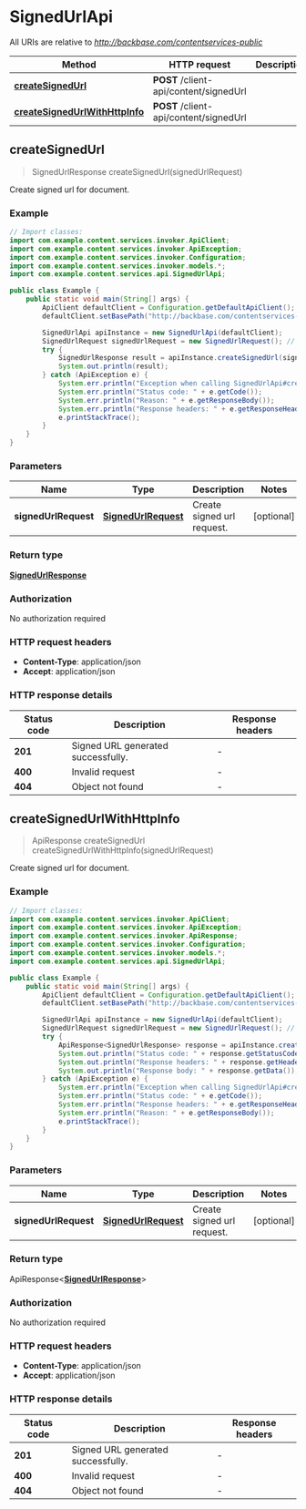 # SignedUrlApi

All URIs are relative to *http://backbase.com/contentservices-public*

| Method | HTTP request | Description |
|------------- | ------------- | -------------|
| [**createSignedUrl**](SignedUrlApi.md#createSignedUrl) | **POST** /client-api/content/signedUrl |  |
| [**createSignedUrlWithHttpInfo**](SignedUrlApi.md#createSignedUrlWithHttpInfo) | **POST** /client-api/content/signedUrl |  |



## createSignedUrl

> SignedUrlResponse createSignedUrl(signedUrlRequest)



Create signed url for document.

### Example

```java
// Import classes:
import com.example.content.services.invoker.ApiClient;
import com.example.content.services.invoker.ApiException;
import com.example.content.services.invoker.Configuration;
import com.example.content.services.invoker.models.*;
import com.example.content.services.api.SignedUrlApi;

public class Example {
    public static void main(String[] args) {
        ApiClient defaultClient = Configuration.getDefaultApiClient();
        defaultClient.setBasePath("http://backbase.com/contentservices-public");

        SignedUrlApi apiInstance = new SignedUrlApi(defaultClient);
        SignedUrlRequest signedUrlRequest = new SignedUrlRequest(); // SignedUrlRequest | Create signed url request.
        try {
            SignedUrlResponse result = apiInstance.createSignedUrl(signedUrlRequest);
            System.out.println(result);
        } catch (ApiException e) {
            System.err.println("Exception when calling SignedUrlApi#createSignedUrl");
            System.err.println("Status code: " + e.getCode());
            System.err.println("Reason: " + e.getResponseBody());
            System.err.println("Response headers: " + e.getResponseHeaders());
            e.printStackTrace();
        }
    }
}
```

### Parameters


| Name | Type | Description  | Notes |
|------------- | ------------- | ------------- | -------------|
| **signedUrlRequest** | [**SignedUrlRequest**](SignedUrlRequest.md)| Create signed url request. | [optional] |

### Return type

[**SignedUrlResponse**](SignedUrlResponse.md)


### Authorization

No authorization required

### HTTP request headers

- **Content-Type**: application/json
- **Accept**: application/json

### HTTP response details
| Status code | Description | Response headers |
|-------------|-------------|------------------|
| **201** | Signed URL generated successfully. |  -  |
| **400** | Invalid request |  -  |
| **404** | Object not found |  -  |

## createSignedUrlWithHttpInfo

> ApiResponse<SignedUrlResponse> createSignedUrl createSignedUrlWithHttpInfo(signedUrlRequest)



Create signed url for document.

### Example

```java
// Import classes:
import com.example.content.services.invoker.ApiClient;
import com.example.content.services.invoker.ApiException;
import com.example.content.services.invoker.ApiResponse;
import com.example.content.services.invoker.Configuration;
import com.example.content.services.invoker.models.*;
import com.example.content.services.api.SignedUrlApi;

public class Example {
    public static void main(String[] args) {
        ApiClient defaultClient = Configuration.getDefaultApiClient();
        defaultClient.setBasePath("http://backbase.com/contentservices-public");

        SignedUrlApi apiInstance = new SignedUrlApi(defaultClient);
        SignedUrlRequest signedUrlRequest = new SignedUrlRequest(); // SignedUrlRequest | Create signed url request.
        try {
            ApiResponse<SignedUrlResponse> response = apiInstance.createSignedUrlWithHttpInfo(signedUrlRequest);
            System.out.println("Status code: " + response.getStatusCode());
            System.out.println("Response headers: " + response.getHeaders());
            System.out.println("Response body: " + response.getData());
        } catch (ApiException e) {
            System.err.println("Exception when calling SignedUrlApi#createSignedUrl");
            System.err.println("Status code: " + e.getCode());
            System.err.println("Response headers: " + e.getResponseHeaders());
            System.err.println("Reason: " + e.getResponseBody());
            e.printStackTrace();
        }
    }
}
```

### Parameters


| Name | Type | Description  | Notes |
|------------- | ------------- | ------------- | -------------|
| **signedUrlRequest** | [**SignedUrlRequest**](SignedUrlRequest.md)| Create signed url request. | [optional] |

### Return type

ApiResponse<[**SignedUrlResponse**](SignedUrlResponse.md)>


### Authorization

No authorization required

### HTTP request headers

- **Content-Type**: application/json
- **Accept**: application/json

### HTTP response details
| Status code | Description | Response headers |
|-------------|-------------|------------------|
| **201** | Signed URL generated successfully. |  -  |
| **400** | Invalid request |  -  |
| **404** | Object not found |  -  |

